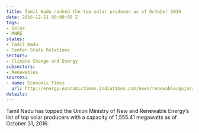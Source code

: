 ```yaml
---
title: Tamil Nadu ranked the top solar producer as of October 2016
date: 2016-12-21 00:00:00 Z
tags:
- Solar
- MNRE
states:
- Tamil Nadu
- Center-State Relations
sectors:
- Climate Change and Energy
subsectors:
- Renewables
sources:
- name: Economic Times
  url: http://energy.economictimes.indiatimes.com/news/renewable/gujarat-slips-to-third-position-in-solar-power-generation-after-losing-top-rank-to-rajasthan/56045299
details: 
---
```


Tamil Nadu has topped the Union Ministry of New and Renewable Energy’s list of top solar producers with a capacity of 1,555.41 megawatts as of October 31, 2016.
